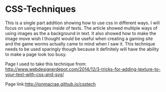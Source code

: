 # CSS-Techniques
This is a single part addition showing how to use css in different ways. I will focus on using images inside of texts. The article showed multiple ways of using images as the a background in text. It also showed how to make the image move wish I thought would be useful when creating a gaming site and the game worms actually came to mind when I saw it. This technique needs to be used sparingly though because it definitely will have the ability to make a page look too busy.



Page I used to take this technique from:
http://www.webdesignerdepot.com/2014/12/3-tricks-for-adding-texture-to-your-text-with-css-and-svg/


Page link:http://jonmacrae.github.io/csstech